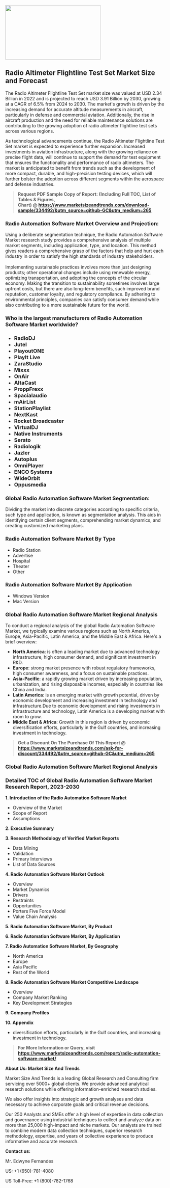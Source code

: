 <p><img class="alignnone size-medium wp-image-20088" src="https://ffe5etoiles.com/wp-content/uploads/2024/12/MST1-300x171.png" alt="" width="300" height="171" /></p><h2>Radio Altimeter Flightline Test Set Market Size and Forecast</h2><p>The Radio Altimeter Flightline Test Set market size was valued at USD 2.34 Billion in 2022 and is projected to reach USD 3.91 Billion by 2030, growing at a CAGR of 6.5% from 2024 to 2030. The market's growth is driven by the increasing demand for accurate altitude measurements in aircraft, particularly in defense and commercial aviation. Additionally, the rise in aircraft production and the need for reliable maintenance solutions are contributing to the growing adoption of radio altimeter flightline test sets across various regions.</p><p>As technological advancements continue, the Radio Altimeter Flightline Test Set market is expected to experience further expansion. Increased investments in aviation infrastructure, along with the growing reliance on precise flight data, will continue to support the demand for test equipment that ensures the functionality and performance of radio altimeters. The market is anticipated to benefit from trends such as the development of more compact, durable, and high-precision testing devices, which will further bolster the adoption across different segments within the aerospace and defense industries.</p></p><blockquote id="" class=""><strong>Request PDF Sample Copy of Report: (Including Full TOC, List of Tables &amp; Figures, Chart)&nbsp;@&nbsp;<strong><a href="https://www.marketsizeandtrends.com/download-sample/334492/&utm_source=github-GC&utm_medium=265" target="_blank">https://www.marketsizeandtrends.com/download-sample/334492/&utm_source=github-GC&utm_medium=265</a></strong></strong></blockquote><h3 id="" class="">Radio Automation Software Market&nbsp;Overview and Projection:</h3><p id="" class="">Using a deliberate segmentation technique, the Radio Automation Software Market research study provides a comprehensive analysis of multiple market segments, including application, type, and location. This method gives readers a comprehensive grasp of the factors that help and hurt each industry in order to satisfy the high standards of industry stakeholders. <br /> <br />Implementing sustainable practices involves more than just designing products; other operational changes include using renewable energy, optimizing transportation, and adopting the concepts of the circular economy. Making the transition to sustainability sometimes involves large upfront costs, but there are also long-term benefits, such improved brand reputation, customer loyalty, and regulatory compliance. By adhering to environmental principles, companies can satisfy consumer demand while also contributing to a more sustainable future for the world.</p><h3 id="" class="">Who is the largest manufacturers of&nbsp;Radio Automation Software Market worldwide?</h3><h3 class=""><p><ul><li>RadioDJ </li><li> Jutel </li><li> PlayoutONE </li><li> PlayIt Live </li><li> ZaraStudio </li><li> Mixxx </li><li> OnAir </li><li> AltaCast </li><li> ProppFrexx </li><li> Spacialaudio </li><li> mAirList </li><li> StationPlaylist </li><li> NextKast </li><li> Rocket Broadcaster </li><li> VirtualDJ </li><li> Native Instruments </li><li> Serato </li><li> Radiologik </li><li> Jazler </li><li> Autoplus </li><li> OmniPlayer </li><li> ENCO Systems </li><li> WideOrbit </li><li> Oppusmedia</li></ul></p></h3><h3 id="" class="">Global&nbsp;Radio Automation Software Market Segmentation:</h3><p id="" class="">Dividing the market into discrete categories according to specific criteria, such type and application, is known as segmentation analysis. This aids in identifying certain client segments, comprehending market dynamics, and creating customized marketing plans.</p><h3 id="" class="">Radio Automation Software Market&nbsp;By Type</h3><p><p><ul><li>Radio Station</li><li> Advertise</li><li> Hospital</li><li> Theater</li><li> Other</p></li></ul></p></p><h3 id="" class="">Radio Automation Software Market&nbsp;By Application</h3><p class=""><p><ul><li>Windows Version</li><li> Mac Version</li></ul></p></p><h3 id="" class="">Global Radio Automation Software Market Regional Analysis</h3><p id="" class="">To conduct a regional analysis of the global Radio Automation Software Market, we typically examine various regions such as North America, Europe, Asia-Pacific, Latin America, and the Middle East &amp; Africa. Here's a brief overview:</p><ul><li><strong>North America</strong>: is often a leading market due to advanced technology infrastructure, high consumer demand, and significant investment in R&amp;D.</li><li><strong>Europe</strong>: strong market presence with robust regulatory frameworks, high consumer awareness, and a focus on sustainable practices.</li><li><strong>Asia-Pacific</strong>: a rapidly growing market driven by increasing population, urbanization, and rising disposable incomes, especially in countries like China and India.</li><li><strong>Latin America</strong>: is an emerging market with growth potential, driven by economic development and increasing investment in technology and infrastructure.Due to economic development and rising investments in infrastructure and technology, Latin America is a developing market with room to grow.</li><li><strong>Middle East &amp; Africa</strong>: Growth in this region is driven by economic diversification efforts, particularly in the Gulf countries, and increasing investment in technology.</li></ul><blockquote id="" class=""><strong>Get a Discount On The Purchase Of This Report @ <strong><a href="https://www.marketsizeandtrends.com/ask-for-discount/334492/&utm_source=github-GC&utm_medium=265" target="_blank">https://www.marketsizeandtrends.com/ask-for-discount/334492/&utm_source=github-GC&utm_medium=265</a></strong></strong></blockquote><h3 id="" class="">Global Radio Automation Software Market Regional Analysis</h3><h3 id="" class="">Detailed TOC of Global Radio Automation Software Market Research Report, 2023-2030</h3><p id="" class=""><strong>1. Introduction of the Radio Automation Software Market</strong></p><ul><li>Overview of the Market</li><li>Scope of Report</li><li>Assumptions</li></ul><p id="" class=""><strong>2. Executive Summary</strong></p><p id="" class=""><strong>3. Research Methodology of Verified Market Reports</strong></p><ul><li>Data Mining</li><li>Validation</li><li>Primary Interviews</li><li>List of Data Sources</li></ul><p id="" class=""><strong>4. Radio Automation Software Market Outlook</strong></p><ul><li>Overview</li><li>Market Dynamics</li><li>Drivers</li><li>Restraints</li><li>Opportunities</li><li>Porters Five Force Model</li><li>Value Chain Analysis</li></ul><p id="" class=""><strong>5. Radio Automation Software Market, By Product</strong></p><p id="" class=""><strong>6. Radio Automation Software Market, By Application</strong></p><p id="" class=""><strong>7. Radio Automation Software Market, By Geography</strong></p><ul><li>North America</li><li>Europe</li><li>Asia Pacific</li><li>Rest of the World</li></ul><p id="" class=""><strong>8. Radio Automation Software Market Competitive Landscape</strong></p><ul><li>Overview</li><li>Company Market Ranking</li><li>Key Development Strategies</li></ul><p id="" class=""><strong>9. Company Profiles</strong></p><p id="" class=""><strong>10. Appendix</strong></p><ul><li>diversification efforts, particularly in the Gulf countries, and increasing investment in technology.</li></ul><blockquote id="" class=""><strong>For More Information or Query, visit <strong><strong><a href="https://www.marketsizeandtrends.com/report/radio-automation-software-market/" target="_blank">https://www.marketsizeandtrends.com/report/radio-automation-software-market/</a></strong></strong></strong></blockquote><p id="" class=""><strong>About Us: Market Size And Trends</strong></p><p id="" class="">Market Size And Trends is a leading Global Research and Consulting firm servicing over 5000+ global clients. We provide advanced analytical research solutions while offering information-enriched research studies.</p><p id="" class="">We also offer insights into strategic and growth analyses and data necessary to achieve corporate goals and critical revenue decisions.</p><p id="" class="">Our 250 Analysts and SMEs offer a high level of expertise in data collection and governance using industrial techniques to collect and analyze data on more than 25,000 high-impact and niche markets. Our analysts are trained to combine modern data collection techniques, superior research methodology, expertise, and years of collective experience to produce informative and accurate research.</p><p id="" class=""><strong>Contact us:</strong></p><p id="" class="">Mr. Edwyne Fernandes</p><p id="" class="">US: +1 (650)-781-4080</p><p id="" class="">US Toll-Free: +1 (800)-782-1768</p>

